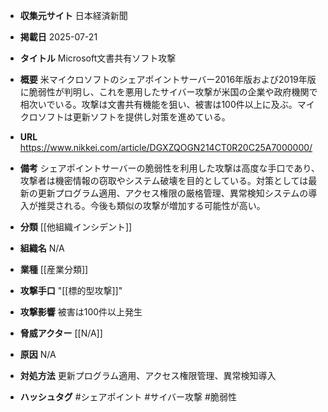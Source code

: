 - **収集元サイト**
日本経済新聞

- **掲載日**
2025-07-21

- **タイトル**
Microsoft文書共有ソフト攻撃

- **概要**
米マイクロソフトのシェアポイントサーバー2016年版および2019年版に脆弱性が判明し、これを悪用したサイバー攻撃が米国の企業や政府機関で相次いでいる。攻撃は文書共有機能を狙い、被害は100件以上に及ぶ。マイクロソフトは更新ソフトを提供し対策を進めている。

- **URL**
https://www.nikkei.com/article/DGXZQOGN214CT0R20C25A7000000/

- **備考**
シェアポイントサーバーの脆弱性を利用した攻撃は高度な手口であり、攻撃者は機密情報の窃取やシステム破壊を目的としている。対策としては最新の更新プログラム適用、アクセス権限の厳格管理、異常検知システムの導入が推奨される。今後も類似の攻撃が増加する可能性が高い。

- **分類**
[[他組織インシデント]]

- **組織名**
N/A

- **業種**
[[産業分類]]

- **攻撃手口**
"[[標的型攻撃]]"

- **攻撃影響**
被害は100件以上発生

- **脅威アクター**
[[N/A]]

- **原因**
N/A

- **対処方法**
更新プログラム適用、アクセス権限管理、異常検知導入

- **ハッシュタグ**
#シェアポイント #サイバー攻撃 #脆弱性

